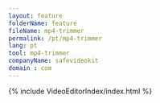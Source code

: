 ```yaml
---
layout: feature
folderName: feature
fileName: mp4-trimmer
permalink: /pt/mp4-trimmer
lang: pt
tool: mp4-trimmer
companyName: safevideokit
domain : com
---
```


{% include VideoEditorIndex/index.html %}

   